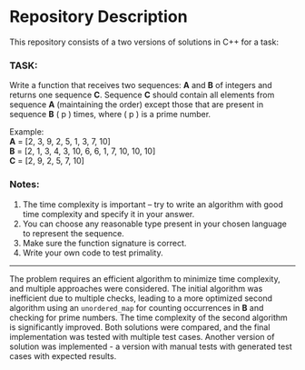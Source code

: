 # Repository Description

This repository consists of a two versions of solutions in C++ for a task:

### TASK:

Write a function that receives two sequences: **A** and **B** of integers and returns one sequence **C**. Sequence **C** should contain all elements from sequence **A** (maintaining the order) except those that are present in sequence **B** \( p \) times, where \( p \) is a prime number.

Example:  
**A** = [2, 3, 9, 2, 5, 1, 3, 7, 10]  
**B** = [2, 1, 3, 4, 3, 10, 6, 6, 1, 7, 10, 10, 10]  
**C** = [2, 9, 2, 5, 7, 10]

### Notes:

1. The time complexity is important – try to write an algorithm with good time complexity and specify it in your answer.  
2. You can choose any reasonable type present in your chosen language to represent the sequence.  
3. Make sure the function signature is correct.  
4. Write your own code to test primality.

---

The problem requires an efficient algorithm to minimize time complexity, and multiple approaches were considered. The initial algorithm was inefficient due to multiple checks, leading to a more optimized second algorithm using an `unordered_map` for counting occurrences in **B** and checking for prime numbers. The time complexity of the second algorithm is significantly improved. Both solutions were compared, and the final implementation was tested with multiple test cases. Another version of solution was implemented - a version with manual tests with generated test cases with expected results.
